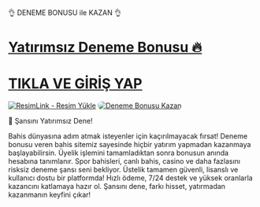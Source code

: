 👌 DENEME BONUSU ile KAZAN 👌

# <a href="https://t.me/+ceCVR5CJ24AyNTY0">Yatırımsız Deneme Bonusu 🔥</a>
# <a href="https://t.me/+ceCVR5CJ24AyNTY0">TIKLA VE GİRİŞ YAP</a>

<a href="https://t.me/+ceCVR5CJ24AyNTY0" title="ResimLink - Resim Yükle"><img src="https://r.resimlink.com/-cr7jakuy.jpg" title="ResimLink - Resim Yükle" alt="ResimLink - Resim Yükle"></a>
<a href="https://t.me/+ceCVR5CJ24AyNTY0" title="Deneme Bonusu">
    <img src="https://i.ibb.co/5K7Ks6w/zzzz3.gif" alt="Deneme Bonusu Kazan" style="max-width:100%; height:auto; border-radius:8px;">
</a>

 🎰 Şansını Yatırımsız Dene!

Bahis dünyasına adım atmak isteyenler için kaçırılmayacak fırsat!
Deneme bonusu veren bahis sitemiz sayesinde hiçbir yatırım yapmadan kazanmaya başlayabilirsin.
Üyelik işlemini tamamladıktan sonra bonusun anında hesabına tanımlanır. Spor bahisleri, canlı bahis, casino ve daha fazlasını risksiz deneme şansı seni bekliyor.
Üstelik tamamen güvenli, lisanslı ve kullanıcı dostu bir platformda! Hızlı ödeme, 7/24 destek ve yüksek oranlarla kazancını katlamaya hazır ol.
Şansını dene, farkı hisset, yatırmadan kazanmanın keyfini çıkar!
